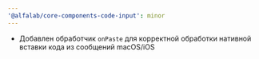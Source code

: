 ```yaml
---
'@alfalab/core-components-code-input': minor
---
```


- Добавлен обработчик `onPaste` для корректной обработки нативной вставки кода из сообщений macOS/iOS
